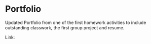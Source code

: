 # Portfolio

Updated Portfolio from one of the first homework activities to include outstanding classwork, the first group project and resume. 

Link: 
